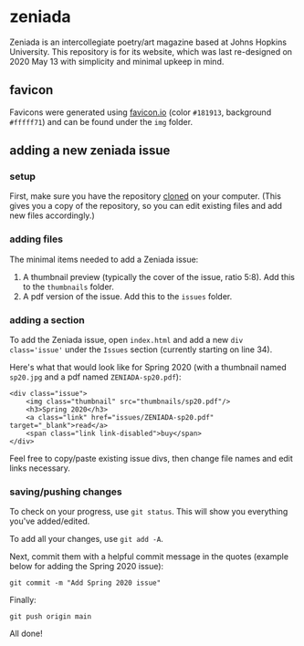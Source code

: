 # zeniada
Zeniada is an intercollegiate poetry/art magazine based at Johns Hopkins
University. This repository is for its website, which was last
re-designed on 2020 May 13
with simplicity and minimal upkeep in mind.

## favicon
Favicons were generated using [favicon.io](https://favicon.io/favicon-generator/)
(color `#181913`, background `#fffff71`) and can be found under the `img`
folder.

## adding a new zeniada issue
### setup
First, make sure you have the repository [cloned](https://help.github.com/en/github/creating-cloning-and-archiving-repositories/cloning-a-repository#cloning-a-repository-using-the-command-line)
on your computer. (This gives you a copy of the repository, so you can
edit existing files and add new files accordingly.)

### adding files
The minimal items needed to add a Zeniada issue:
1. A thumbnail preview (typically the cover of the issue, ratio 5:8).
Add this to the `thumbnails` folder.
2. A pdf version of the issue. Add this to the `issues` folder.

### adding a section
To add the Zeniada issue, open `index.html` and add a new `div class='issue'`
under the `Issues` section (currently starting on line 34).

Here's what that would look like for Spring 2020 (with a thumbnail
named `sp20.jpg` and a pdf named `ZENIADA-sp20.pdf`):
```
<div class="issue">
    <img class="thumbnail" src="thumbnails/sp20.pdf"/>
    <h3>Spring 2020</h3>
    <a class="link" href="issues/ZENIADA-sp20.pdf" target="_blank">read</a>
    <span class="link link-disabled">buy</span>
</div>
```

Feel free to copy/paste existing issue divs, then change file names
and edit links necessary.

### saving/pushing changes
To check on your progress, use `git status`.
This will show you everything you've added/edited.

To add all your changes, use `git add -A`.

Next, commit them with a helpful commit message in the quotes
(example below for adding the Spring 2020 issue):
```
git commit -m "Add Spring 2020 issue"
```

Finally:
```
git push origin main
```

All done!
